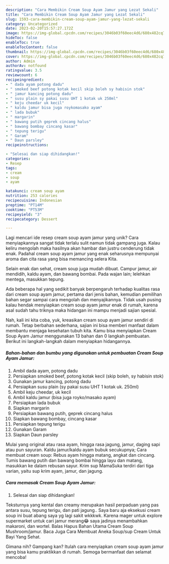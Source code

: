 ```yaml
---
description: "Cara Membikin Cream Soup Ayam Jamur yang Lezat Sekali"
title: "Cara Membikin Cream Soup Ayam Jamur yang Lezat Sekali"
slug: 1593-cara-membikin-cream-soup-ayam-jamur-yang-lezat-sekali
category: Uncategorized
date: 2023-02-20T15:57:27.172Z
image: https://img-global.cpcdn.com/recipes/3046b03f60eec4d6/680x482cq70/cream-soup-ayam-jamur-foto-resep-utama.jpg
hideToc: false
enableToc: true
enableTocContent: false
thumbnail: https://img-global.cpcdn.com/recipes/3046b03f60eec4d6/680x482cq70/cream-soup-ayam-jamur-foto-resep-utama.jpg
cover: https://img-global.cpcdn.com/recipes/3046b03f60eec4d6/680x482cq70/cream-soup-ayam-jamur-foto-resep-utama.jpg
author: Admin
authorAv: notfound
ratingvalue: 3.5
reviewcount: 6
recipeingredient:
- " dada ayam potong dadu"
- " smoked beef potong kotak kecil skip boleh sy habisin stok"
- " jamur kancing potong dadu"
- " susu plain sy pakai susu UHT 1 kotak uk 250ml"
- " keju cheedar uk kecil"
- " kaldu jamur bisa juga roykomasako ayam"
- " lada bubuk"
- " margarin"
- " bawang putih geprek cincang halus"
- " bawang bombay cincang kasar"
- " tepung terigu"
- " Garam"
- " Daun parsley"
recipeinstructions:

- "Selesai dan siap dihidangkan!"
categories:
- Resep
tags:
- cream
- soup
- ayam

katakunci: cream soup ayam 
nutrition: 253 calories
recipecuisine: Indonesian
preptime: "PT14M"
cooktime: "PT53M"
recipeyield: "3"
recipecategory: Dessert

---
```





Lagi mencari ide resep cream soup ayam jamur yang unik? Cara menyiapkannya sangat tidak terlalu sulit namun tidak gampang juga. Kalau keliru mengolah maka hasilnya akan hambar dan justru cenderung tidak enak. Padahal cream soup ayam jamur yang enak seharusnya mempunyai aroma dan cita rasa yang bisa memancing selera Kita.





Selain enak dan sehat, cream soup juga mudah dibuat. Campur jamur, air mendidih, kaldu ayam, dan bawang bombai. Pada wajan lain; lelehkan mentega, masukkan tepung.

Ada beberapa hal yang sedikit banyak berpengaruh terhadap kualitas rasa dari cream soup ayam jamur, pertama dari jenis bahan, kemudian pemilihan bahan segar sampai cara mengolah dan menyajikannya. Tidak usah pusing kalau hendak menyiapkan cream soup ayam jamur enak di rumah, karena asal sudah tahu triknya maka hidangan ini mampu menjadi sajian spesial.






Nah, kali ini kita coba, yuk, kreasikan cream soup ayam jamur sendiri di rumah. Tetap berbahan sederhana, sajian ini bisa memberi manfaat dalam membantu menjaga kesehatan tubuh kita. Kamu bisa menyiapkan Cream Soup Ayam Jamur menggunakan 13 bahan dan 0 langkah pembuatan. Berikut ini langkah-langkah dalam menyiapkan hidangannya.

<!--inarticleads1-->

##### Bahan-bahan dan bumbu yang digunakan untuk pembuatan Cream Soup Ayam Jamur:

1. Ambil  dada ayam, potong dadu
1. Persiapkan  smoked beef, potong kotak kecil (skip boleh, sy habisin stok)
1. Gunakan  jamur kancing, potong dadu
1. Persiapkan  susu plain (sy pakai susu UHT 1 kotak uk. 250ml)
1. Ambil  keju cheedar, uk kecil
1. Ambil  kaldu jamur (bisa juga royko/masako ayam)
1. Persiapkan  lada bubuk
1. Siapkan  margarin
1. Persiapkan  bawang putih, geprek cincang halus
1. Siapkan  bawang bombay, cincang kasar
1. Persiapkan  tepung terigu
1. Gunakan  Garam
1. Siapkan  Daun parsley


Mulai yang original atau rasa ayam, hingga rasa jagung, jamur, daging sapi atau pun sayuran. Kaldu jamur/kaldu ayam bubuk secukupnya; Cara membuat cream soup: Rebus ayam hingga matang, angkat dan cincang. Tumis bawang putih dan bawang bombai hingga layu dan matang, masukkan ke dalam rebusan sayur. Krim sup MamaSuka terdiri dari tiga varian, yaitu sup krim ayam, jamur, dan jagung. 

<!--inarticleads2-->

##### Cara memasak Cream Soup Ayam Jamur:


1. Selesai dan siap dihidangkan!

Teksturnya yang kental dan creamy merupakan hasil perpaduan yang pas antara susu, tepung terigu, dan pati jagung.. Saya baru aja eksekusi cream soup ini buat abang saya yg lagi sakit wkkkwk. Karena mager untuk explore supermarket untuk cari jamur merang😂 saya jadinya menambahkan makaroni, dan wortel. Balas Hapus Bahan Utama Cream Soup Mushroom/jamur. Baca Juga Cara Membuat Aneka Soup/sup Cream Untuk Bayi Yang Sehat. 

Gimana nih? Gampang kan? Itulah cara menyiapkan cream soup ayam jamur yang bisa kamu praktikkan di rumah. Semoga bermanfaat dan selamat mencoba!
